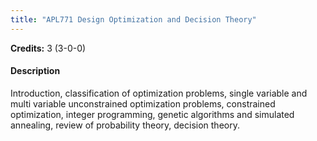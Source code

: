 ```yaml
---
title: "APL771 Design Optimization and Decision Theory"
---
```

**Credits:** 3 (3-0-0)

#### Description
Introduction, classification of optimization problems, single variable and multi variable unconstrained optimization problems, constrained optimization, integer programming, genetic algorithms and simulated annealing, review of probability theory, decision theory.